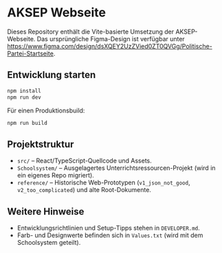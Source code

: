 # AKSEP Webseite

Dieses Repository enthält die Vite-basierte Umsetzung der AKSEP-Webseite.
Das ursprüngliche Figma-Design ist verfügbar unter
<https://www.figma.com/design/dsXQEY2UzZVied0ZT0QVGg/Politische-Partei-Startseite>.

## Entwicklung starten

```bash
npm install
npm run dev
```

Für einen Produktionsbuild:

```bash
npm run build
```

## Projektstruktur

- `src/` – React/TypeScript-Quellcode und Assets.
- `Schoolsystem/` – Ausgelagertes Unterrichtsressourcen-Projekt (wird in ein eigenes Repo migriert).
- `reference/` – Historische Web-Prototypen (`v1_json_not_good`, `v2_too_complicated`) und alte Root-Dokumente.

## Weitere Hinweise

- Entwicklungsrichtlinien und Setup-Tipps stehen in `DEVELOPER.md`.
- Farb- und Designwerte befinden sich in `Values.txt` (wird mit dem Schoolsystem geteilt).
